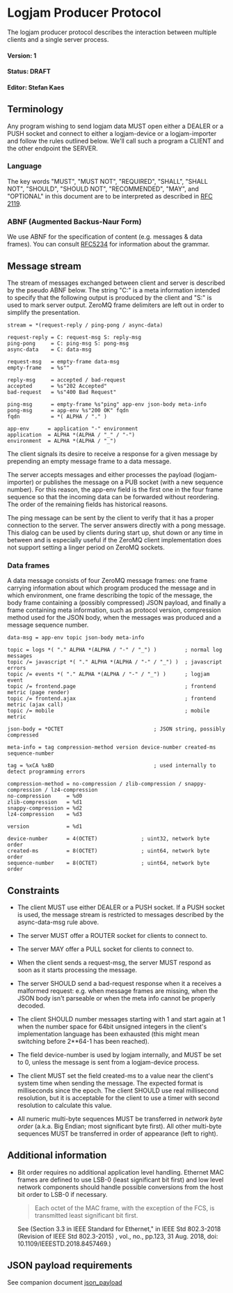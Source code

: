 # Logjam Producer Protocol

The logjam producer protocol describes the interaction between
multiple clients and a single server process.

#### Version: 1
#### Status: DRAFT
#### Editor: Stefan Kaes

## Terminology

Any program wishing to send logjam data MUST open either a DEALER or a
PUSH socket and connect to either a logjam-device or a logjam-importer
and follow the rules outlined below. We'll call such a program a
CLIENT and the other endpoint the SERVER.

### Language

The key words "MUST", "MUST NOT", "REQUIRED", "SHALL", "SHALL NOT",
"SHOULD", "SHOULD NOT", "RECOMMENDED", "MAY", and "OPTIONAL" in this
document are to be interpreted as described in
[RFC 2119](https://tools.ietf.org/html/rfc2119).

### ABNF (Augmented Backus-Naur Form)

We use ABNF for the specification of content (e.g. messages & data frames).
You can consult [RFC5234][abnf] for information about the grammar.

[abnf]: https://tools.ietf.org/html/rfc5234

## Message stream

The stream of messages exchanged between client and server is
described by the pseudo ABNF below. The string "C:" is a meta
information intended to specify that the following output is produced
by the client and "S:" is used to mark server output. ZeroMQ frame
delimiters are left out in order to simplify the presentation.

```abnf
stream = *(request-reply / ping-pong / async-data)

request-reply = C: request-msg S: reply-msg
ping-pong     = C: ping-msg S: pong-msg
async-data    = C: data-msg

request-msg   = empty-frame data-msg
empty-frame   = %s""

reply-msg     = accepted / bad-request
accepted      = %s"202 Accepted"
bad-request   = %s"400 Bad Request"

ping-msg      = empty-frame %s"ping" app-env json-body meta-info
pong-msg      = app-env %s"200 OK" fqdn
fqdn          = *( ALPHA / "." )

app-env      = application "-" environment
application  = ALPHA *(ALPHA / "_" / "-")
environment  = ALPHA *(ALPHA / "_")
```

The client signals its desire to receive a response for a given
message by prepending an empty message frame to a data message.

The server accepts messages and either processes the payload
(logjam-importer) or publishes the message on a PUB socket (with a new
sequence number). For this reason, the app-env field is the first one
in the four frame sequence so that the incoming data can be forwarded
without reordering. The order of the remaining fields has historical
reasons.

The ping message can be sent by the client to verify that it has a
proper connection to the server. The server answers directly with a
pong message. This dialog can be used by clients during start up, shut
down or any time in between and is especially useful if the ZeroMQ
client implementation does not support setting a linger period on
ZeroMQ sockets.


### Data frames

A data message consists of four ZeroMQ message frames: one frame
carrying information about which program produced the message and in
which environment, one frame describing the topic of the message, the
body frame containing a (possibly compressed) JSON payload, and
finally a frame containing meta information, such as protocol version,
compression method used for the JSON body, when the messages was
produced and a message sequence number.

```abnf
data-msg = app-env topic json-body meta-info

topic = logs *( "." ALPHA *(ALPHA / "-" / "_") )         ; normal log messages
topic /= javascript *( "." ALPHA *(ALPHA / "-" / "_") )  ; javascript errors
topic /= events *( "." ALPHA *(ALPHA / "-" / "_") )      ; logjam event
topic /= frontend.page                                   ; frontend metric (page render)
topic /= frontend.ajax                                   ; frontend metric (ajax call)
topic /= mobile                                          ; mobile metric

json-body = *OCTET                             ; JSON string, possibly compressed

meta-info = tag compression-method version device-number created-ms sequence-number

tag = %xCA %xBD                                ; used internally to detect programming errors

compression-method = no-compression / zlib-compression / snappy-compression / lz4-compression
no-compression     = %d0
zlib-compression   = %d1
snappy-compression = %d2
lz4-compression    = %d3

version            = %d1

device-number      = 4(OCTET)              ; uint32, network byte order
created-ms         = 8(OCTET)              ; uint64, network byte order
sequence-number    = 8(OCTET)              ; uint64, network byte order
```

## Constraints

* The client MUST use either DEALER or a PUSH socket. If a PUSH socket
  is used, the message stream is restricted to messages described by
  the async-data-msg rule above.

* The server MUST offer a ROUTER socket for clients to connect to.

* The server MAY offer a PULL socket for clients to connect to.

* When the client sends a request-msg, the server MUST respond as soon
  as it starts processing the message.

* The server SHOULD send a bad-request response when it a receives a
  malformed request: e.g. when message frames are missing, when the
  JSON body isn't parseable or when the meta info cannot be properly
  decoded.

* The client SHOULD number messages starting with 1 and start again at 1
  when the number space for 64bit unsigned integers in the client's
  implementation language has been exhausted (this might mean switching
  before 2**64-1 has been reached).

* The field device-number is used by logjam internally, and MUST be
  set to 0, unless the message is sent from a logjam-device process.

* The client MUST set the field created-ms to a value near the
  client's system time when sending the message. The expected format
  is milliseconds since the epoch. The client SHOULD use real
  millisecond resolution, but it is acceptable for the client to use a
  timer with second resolution to calculate this value.

* All numeric multi-byte sequences MUST be transferred in *network byte order*
  (a.k.a. Big Endian; most significant byte first). All other multi-byte
  sequences MUST be transferred in order of appearance (left to right).

## Additional information

* Bit order requires no additional application level handling. Ethernet MAC frames
  are defined to use LSB-0 (least significant bit first) and low level network
  components should handle possible conversions from the host bit order to LSB-0
  if necessary.

  > Each octet of the MAC frame, with the exception of the FCS, is transmitted least significant bit first.

  See (Section 3.3 in IEEE Standard for Ethernet," in IEEE Std 802.3-2018
  (Revision of IEEE Std 802.3-2015) , vol., no., pp.123, 31 Aug. 2018, doi:
  10.1109/IEEESTD.2018.8457469.)

## JSON payload requirements

See companion document [json_payload](json_payload.md)
